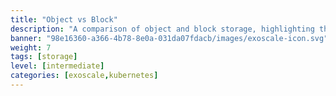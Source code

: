 ```yaml
---
title: "Object vs Block"
description: "A comparison of object and block storage, highlighting their differences in structure, performance, and use cases."
banner: "98e16360-a366-4b78-8e0a-031da07fdacb/images/exoscale-icon.svg"
weight: 7
tags: [storage]
level: [intermediate]
categories: [exoscale,kubernetes]
---
```



